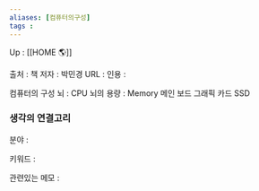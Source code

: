 ```yaml
---
aliases: [컴퓨터의구성]
tags : 
---
```

Up : [[HOME 🌎]]

출처 : 책
저자 : 박민경
URL : 
인용 : 

컴퓨터의 구성
뇌 : CPU
뇌의 용량 : Memory
메인 보드
그래픽 카드
SSD 



### 생각의 연결고리
분야 :

키워드 :

관련있는 메모 :
